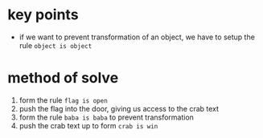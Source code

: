 # key points
* if we want to prevent transformation of an object, we have to setup the rule `object is object`
# method of solve
1) form the rule `flag is open`
2) push the flag into the door, giving us access to the crab text
3) form the rule `baba is baba` to prevent transformation
4) push the crab text up to form `crab is win`
